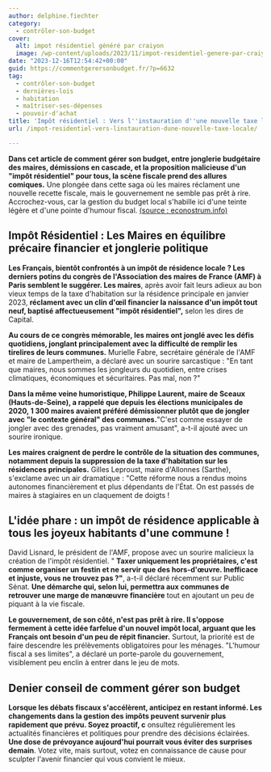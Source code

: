 ```yaml
---
author: delphine.fiechter
category:
  - contrôler-son-budget
cover:
  alt: impot résidentiel généré par craiyon
  image: /wp-content/uploads/2023/11/impot-residentiel-genere-par-craiyon.png
date: "2023-12-16T12:54:42+00:00"
guid: https://commentgerersonbudget.fr/?p=6632
tag:
  - contrôler-son-budget
  - dernières-lois
  - habitation
  - maîtriser-ses-dépenses
  - pouvoir-d'achat
title: 'Impôt résidentiel : Vers l''instauration d''une nouvelle taxe locale !'
url: /impot-residentiel-vers-linstauration-dune-nouvelle-taxe-locale/

---
```

**Dans cet article de comment gérer son budget, entre jonglerie budgétaire des maires, démissions en cascade, et la proposition malicieuse d'un "impôt résidentiel" pour tous, la scène fiscale prend des allures comiques.** Une plongée dans cette saga où les maires réclament une nouvelle recette fiscale, mais le gouvernement ne semble pas prêt à rire. Accrochez-vous, car la gestion du budget local s'habille ici d'une teinte légère et d'une pointe d'humour fiscal. [(source : econostrum.info)](https://econostrum.info/impots-impot-residence-local-france/ "(source : econostrum.info)")

## **Impôt Résidentiel : Les Maires en équilibre précaire financier et jonglerie politique**

**Les Français, bientôt confrontés à un impôt de résidence locale ? Les derniers potins du congrès de l'Association des maires de France (AMF) à Paris semblent le suggérer. Les maires**, après avoir fait leurs adieux au bon vieux temps de la taxe d'habitation sur la résidence principale en janvier 2023, **réclament avec un clin d'œil financier la naissance d'un impôt tout neuf, baptisé affectueusement "impôt résidentiel",** selon les dires de Capital.

**Au cours de ce congrès mémorable, les maires ont jonglé avec les défis quotidiens, jonglant principalement avec la difficulté de remplir les tirelires de leurs communes.** Murielle Fabre, secrétaire générale de l'AMF et maire de Lampertheim, a déclaré avec un sourire sarcastique : "En tant que maires, nous sommes les jongleurs du quotidien, entre crises climatiques, économiques et sécuritaires. Pas mal, non ?"

**Dans la même veine humoristique, Philippe Laurent, maire de Sceaux (Hauts-de-Seine), a rappelé que depuis les élections municipales de 2020, 1 300 maires avaient préféré démissionner plutôt que de jongler avec "le contexte général" des communes.**"C'est comme essayer de jongler avec des grenades, pas vraiment amusant", a-t-il ajouté avec un sourire ironique.

**Les maires craignent de perdre le contrôle de la situation des communes, notamment depuis la suppression de la taxe d'habitation sur les résidences principales.** Gilles Leproust, maire d'Allonnes (Sarthe), s'exclame avec un air dramatique : "Cette réforme nous a rendus moins autonomes financièrement et plus dépendants de l'État. On est passés de maires à stagiaires en un claquement de doigts !

## **L'idée phare : un impôt de résidence applicable à tous les joyeux habitants d'une commune !**

David Lisnard, le président de l'AMF, propose avec un sourire malicieux la création de l'impôt résidentiel. " **Taxer uniquement les propriétaires, c'est comme organiser un festin et ne servir que des hors-d'œuvre. Inefficace et injuste, vous ne trouvez pas ?"**, a-t-il déclaré récemment sur Public Sénat. **Une démarche qui, selon lui, permettra aux communes de retrouver une marge de manœuvre financière** tout en ajoutant un peu de piquant à la vie fiscale.

**Le gouvernement, de son côté, n'est pas prêt à rire. Il s'oppose fermement à cette idée farfelue d'un nouvel impôt local, arguant que les Français ont besoin d'un peu de répit financier.** Surtout, la priorité est de faire descendre les prélèvements obligatoires pour les ménages. "L'humour fiscal a ses limites", a déclaré un porte-parole du gouvernement, visiblement peu enclin à entrer dans le jeu de mots.

## **Denier conseil de comment gérer son budget**

**Lorsque les débats fiscaux s'accélèrent, anticipez en restant informé. Les changements dans la gestion des impôts peuvent survenir plus rapidement que prévu. Soyez proactif, c** onsultez régulièrement les actualités financières et politiques pour prendre des décisions éclairées. **Une dose de prévoyance aujourd'hui pourrait vous éviter des surprises demain**. Votez vite, mais surtout, votez en connaissance de cause pour sculpter l'avenir financier qui vous convient le mieux.
